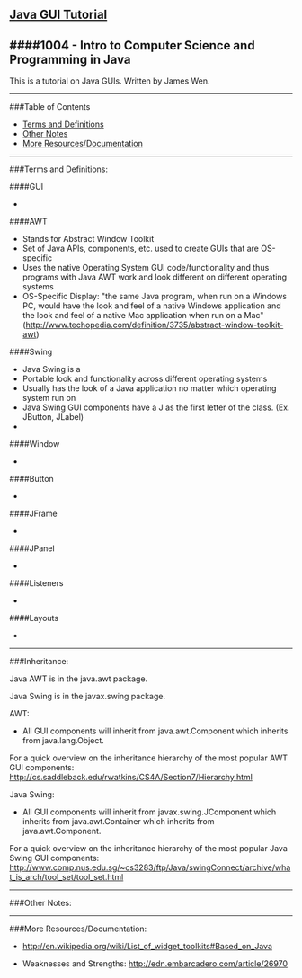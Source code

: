 [Java GUI Tutorial](https://github.com/RochesterinNYC/1004-Java-GUI-Tutorial)
---
####1004 - Intro to Computer Science and Programming in Java
-------

This is a tutorial on Java GUIs. Written by James Wen.

-------

###Table of Contents

- [Terms and Definitions](#terms)
- [Other Notes](#other)
- [More Resources/Documentation](#docs)

-------

<a name="terms"></a>

###Terms and Definitions:

####GUI

- 

####AWT

- Stands for Abstract Window Toolkit
- Set of Java APIs, components, etc. used to create GUIs that are OS-specific
- Uses the native Operating System GUI code/functionality and thus programs with Java AWT work and look different on different operating systems
- OS-Specific Display: "the same Java program, when run on a Windows PC, would have the look and feel of a native Windows application and the look and feel of a native Mac application when run on a Mac" (http://www.techopedia.com/definition/3735/abstract-window-toolkit-awt)

####Swing

- Java Swing is a 
- Portable look and functionality across different operating systems
- Usually has the look of a Java application no matter which operating system run on
- Java Swing GUI components have a J as the first letter of the class. (Ex. JButton, JLabel)
- 

####Window

- 

####Button

- 

####JFrame

- 

####JPanel

- 

####Listeners

- 

####Layouts

- 

------

<a name="inheritance"></a>

###Inheritance:

Java AWT is in the java.awt package.

Java Swing is in the javax.swing package.

AWT:

- All GUI components will inherit from java.awt.Component which inherits from java.lang.Object.

For a quick overview on the inheritance hierarchy of the most popular AWT GUI components: http://cs.saddleback.edu/rwatkins/CS4A/Section7/Hierarchy.html

Java Swing:

- All GUI components will inherit from javax.swing.JComponent which inherits from java.awt.Container which inherits from java.awt.Component.

For a quick overview on the inheritance hierarchy of the most popular Java Swing GUI components: http://www.comp.nus.edu.sg/~cs3283/ftp/Java/swingConnect/archive/what_is_arch/tool_set/tool_set.html

------


<a name="other"></a>

###Other Notes:

------

<a name="docs"></a>

###More Resources/Documentation:

- http://en.wikipedia.org/wiki/List_of_widget_toolkits#Based_on_Java

- Weaknesses and Strengths: http://edn.embarcadero.com/article/26970